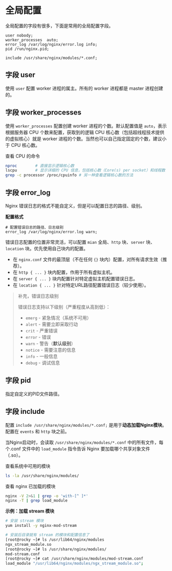 # 全局配置

全局配置的字段有很多，下面是常用的全局配置字段。

~~~nginx
user nobody;
worker_processes  auto; 
error_log /var/log/nginx/error.log info;
pid /run/nginx.pid;

include /usr/share/nginx/modules/*.conf;
~~~



## 字段 user 

使用 `user` 配置 worker 进程的属主。所有的 worker 进程都是 master 进程创建的。 



## 字段 worker_processes

使用 `worker_processes` 配置创建 worker 进程的个数。默认配置值是 `auto`，表示根据服务器 CPU 个数来配置，获取到的逻辑 CPU 核心数（包括超线程技术提供的虚拟核心）就是 worker 进程的个数。当然也可以自己指定固定的个数，建议小于 CPU 核心数。

查看 CPU 的命令

~~~bash
nproc        # 直接显示逻辑核心数
lscpu        # 显示详细的 CPU 信息，包括核心数（Core(s) per socket）和线程数（CPU(s)）
grep -c processor /proc/cpuinfo # 另一种查看逻辑核心数的方法
~~~



## 字段 error_log

Nginx 错误日志的格式不能自定义，但是可以配置日志的路径、级别。

**配置格式**

~~~nginx
# 配置错误日志的路径、日志级别
error_log /var/log/nginx/error.log warn;
~~~

错误日志配置的位置非常灵活，可以配置 `mian`  全局、`http` 块、`server` 块、`location` 块。优先使用自己块内的配置。

- 在 `nginx.conf` 文件的最顶层（不在任何 `{}` 块内）配置，对所有请求生效（推荐）。
- 在 `http { ... }` 块内配置，作用于所有虚拟主机。
- 在 `server { ... }` 块内配置针对特定虚拟主机配置错误日志。
- 在 `location { ... }` 针对特定URL路径配置错误日志（较少使用）。

>补充，错误日志级别
>
>错误日志支持以下级别（严重程度从高到低）：
>
>- `emerg` - 紧急情况（系统不可用）
>- `alert` - 需要立即采取行动
>- `crit` - 严重错误
>- `error` - 错误
>- `warn` - 警告（**默认级别**）
>- `notice` - 需要注意的信息
>- `info` - 一般信息
>- `debug` - 调试信息



## 字段 pid

指定自定义的PID文件路径。



## 字段 include

配置 `include /usr/share/nginx/modules/*.conf;` 是用于**动态加载Nginx模块**。配置在 `events` 和 `http` 块之前。

当Nginx启动时，会读取 `/usr/share/nginx/modules/*.conf` 中的所有文件，每个.conf 文件中的 `load_module` 指令告诉 Nginx 要加载哪个共享对象文件（.so）。

查看系统中可用的模块

~~~bash
ls -la /usr/share/nginx/modules/
~~~

查看 nginx 已加载的模块

~~~bash
nginx -V 2>&1 | grep -o 'with-[^ ]*'
nginx -T | grep load_module
~~~

**示例：加载 stream 模块**

~~~bash
# 安装 stream 模块
yum install -y nginx-mod-stream

# 安装后目录就有 stream 的模块和配置信息了
[root@rocky ~]# ls /usr/lib64/nginx/modules
ngx_stream_module.so
[root@rocky ~]# ls /usr/share/nginx/modules/
mod-stream.conf
[root@rocky ~]# cat /usr/share/nginx/modules/mod-stream.conf
load_module "/usr/lib64/nginx/modules/ngx_stream_module.so";
~~~

